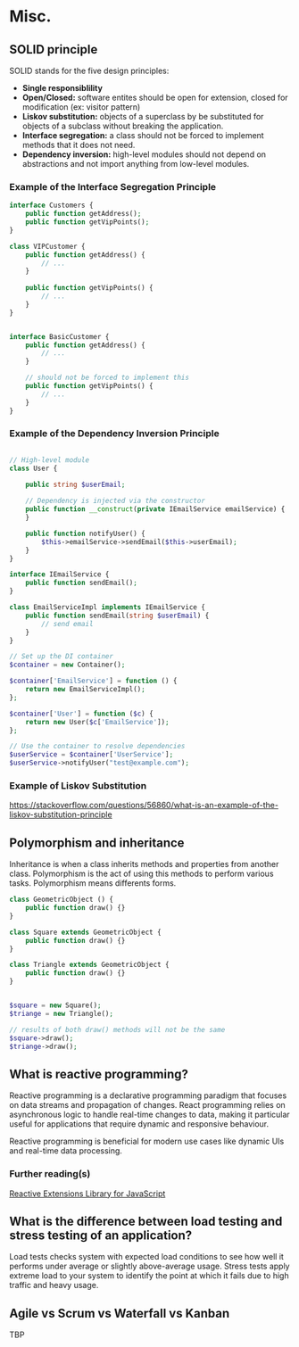 # Misc.

## SOLID principle

SOLID stands for the five design principles:
- **Single responsiblility**
- **Open/Closed:** software entites should be open for extension, closed for modification (ex: visitor pattern)
- **Liskov substitution:** objects of a superclass by be substituted for objects of a subclass without breaking the application.
- **Interface segregation:** a class should not be forced to implement methods that it does not need.
- **Dependency inversion:** high-level modules should not depend on abstractions and not import anything from low-level modules.

### Example of the Interface Segregation Principle

```php
interface Customers {
    public function getAddress();
    public function getVipPoints();
}

class VIPCustomer {
    public function getAddress() {
        // ...
    }
    
    public function getVipPoints() {
        // ...
    }
}


interface BasicCustomer {
    public function getAddress() {
        // ...
    }

    // should not be forced to implement this
    public function getVipPoints() {
        // ...
    }
}
```

### Example of the Dependency Inversion Principle

```php

// High-level module
class User {
    
    public string $userEmail;

    // Dependency is injected via the constructor
    public function __construct(private IEmailService emailService) {
    }

    public function notifyUser() {
        $this->emailService->sendEmail($this->userEmail);
    }
}

interface IEmailService {
    public function sendEmail();
}

class EmailServiceImpl implements IEmailService {
    public function sendEmail(string $userEmail) {
        // send email
    }
}

// Set up the DI container
$container = new Container();

$container['EmailService'] = function () {
    return new EmailServiceImpl();
};

$container['User'] = function ($c) {
    return new User($c['EmailService']);
};

// Use the container to resolve dependencies
$userService = $container['UserService'];
$userService->notifyUser("test@example.com");
```

### Example of Liskov Substitution

https://stackoverflow.com/questions/56860/what-is-an-example-of-the-liskov-substitution-principle

## Polymorphism and inheritance

Inheritance is when a class inherits methods and properties from another class. Polymorphism is the act of using this methods to perform various tasks. Polymorphism means differents forms.

```php
class GeometricObject () {
    public function draw() {}
}

class Square extends GeometricObject {
    public function draw() {}
}

class Triangle extends GeometricObject {
    public function draw() {}
}


$square = new Square();
$triange = new Triangle();

// results of both draw() methods will not be the same
$square->draw();
$triange->draw();
```

## What is reactive programming?

Reactive programming is a declarative programming paradigm that focuses on data streams and propagation of changes. React programming relies on asynchronous logic to handle real-time changes to data, making it particular useful for applications that require dynamic and responsive behaviour.

Reactive programming is beneficial for modern use cases like dynamic UIs and real-time data processing.

### Further reading(s)
[Reactive Extensions Library for JavaScript](https://rxjs.dev/guide/overview)

## What is the difference between load testing and stress testing of an application?

Load tests checks system with expected load conditions to see how well it performs under average or slightly above-average usage. Stress tests apply extreme load to your system to identify the point at which it fails due to high traffic and heavy usage.

## Agile vs Scrum vs Waterfall vs Kanban

TBP
